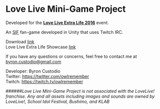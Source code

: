 # Love Live Mini-Game Project

Developed for the [**Love Live Extra Life 2016**](http://www.extra-life.org/index.cfm?fuseaction=donorDrive.participant&participantID=232859) event.

An [SIF](https://www.school-fes.klabgames.net/) fan-game developed in Unity that uses Twitch IRC.

Download [link](https://drive.google.com/open?id=0B8JGGDkdaDPYemFOWExRUmk2cFU)  
Love Live Extra Life Showcase [link](https://youtu.be/o-3y8qms5Lw)

If you have any questions or concerns, feel free to contact me at  
byron.custodio@gmail.com

Developer: Byron Custodio  
Twitter: <https://twitter.com/owlremember>  
Twitch: <https://twitch.tv/owlremember>

######*Love Live Mini-Game Project is not associated with the LoveLive! franchise. Any and all assets including images and sounds are owned by LoveLive!, School Idol Festival, Bushimo, and KLAB*
